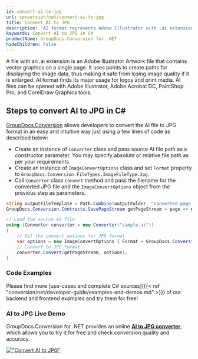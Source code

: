 ```yaml
---
id: convert-ai-to-jpg
url: conversion/net/convert-ai-to-jpg
title: Convert AI to JPG
description: "AI format represents Adobe Illustrator with .ai extension. Learn how to convert AI to JPG file programmatically in C# language using GroupDocs.Conversion for .NET library."
keywords: Convert AI to JPG in C#
productName: GroupDocs.Conversion for .NET
hideChildren: False
---
```


A file with an .ai extension is an Adobe Illustrator Artwork file that contains vector graphics on a single page. It uses points to create paths for displaying the image data, thus making it safe from losing image quality if it is enlarged. AI format finds its major usage for logos and print media. AI files can be opened with Adobe Illustrator, Adobe Acrobat DC, PaintShop Pro, and CorelDraw Graphics tools.

## Steps to convert AI to JPG in C#

[GroupDocs.Conversion](https://products.groupdocs.com/conversion/net) allows developers to convert the AI file to JPG format in an easy and intuitive way just using a few lines of code as described below:

* Create an instance of `Converter` class and pass source AI file path as a constructor parameter. You may specify absolute or relative file path as per your requirements. 
* Create an instance of `ImageConvertOptions` class and set `Format` property to `GroupDocs.Conversion.FileTypes.ImageFileType.Jpg`.
* Call `Converter` class `Convert` method and pass the filename for the converted JPG file and the `ImageConvertOptions` object from the previous step as parameters.

```csharp
string outputFileTemplate = Path.Combine(outputFolder, "converted-page-{0}.jpg");
GroupDocs.Conversion.Contracts.SavePageStream getPageStream = page => new FileStream(string.Format(outputFileTemplate, page), FileMode.Create);

// Load the source AI file
using (Converter converter = new Converter("sample.ai"))
{
    // Set the convert options for JPG format
    var options = new ImageConvertOptions { Format = GroupDocs.Conversion.FileTypes.ImageFileType.Jpg };   
    // Convert to JPG format
    converter.Convert(getPageStream, options);
}
```

### Code Examples

Please find more [use-cases and complete C# sources]({{< ref "conversion/net/developer-guide/examples-and-demos.md" >}}) of our backend and frontend examples and try them for free!

### AI to JPG Live Demo

GroupDocs.Conversion for .NET provides an online [**AI to JPG converter**](https://products.groupdocs.app/conversion/ai-to-jpg), which allows you to try it for free and check conversion quality and accuracy.

[!["Convert AI to JPG"](conversion/net/images/convert-to-jpg/convert-ai-to-jpg.png)](https://products.groupdocs.app/conversion/ai-to-jpg)